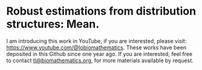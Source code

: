 # Robust estimations from distribution structures: Mean.

I am introducing this work in YouTube, if you are interested, please visit: https://www.youtube.com/@Iobiomathematics. These works have been deposited in this Github since one year ago. If you are interested, feel free to contact tl@biomathematics.org, for more materials available by request. 
